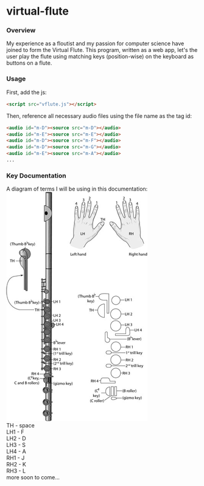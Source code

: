 # virtual-flute

### Overview
My experience as a floutist and my passion for computer science have joined to form the Virtual Flute. This program, 
written as a web app, let's the user play the flute using matching keys (position-wise) on the keyboard as buttons on a flute. 

### Usage
First, add the js:
```html
<script src="vflute.js"></script>
```
Then, reference all necessary audio files using the file name as the tag id:
```html
<audio id="m-D"><source src="m-D"></audio>
<audio id="m-E"><source src="m-E"></audio>
<audio id="m-D"><source src="m-F"></audio>
<audio id="m-D"><source src="m-G"></audio>
<audio id="m-E"><source src="m-A"></audio>
...
```
### Key Documentation
A diagram of terms I will be using in this documentation:
<br>
<img src="key_diagram.jpg"/><br>
TH - space<br>
LH1 - F<br>
LH2 - D<br>
LH3 - S<br>
LH4 - A<br>
RH1 - J<br>
RH2 - K<br>
RH3 - L<br>
more soon to come...

